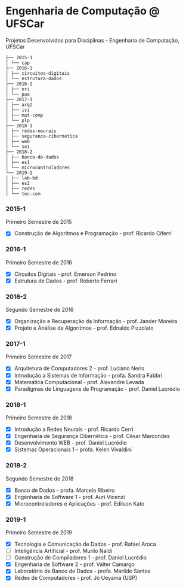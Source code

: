 # Engenharia de Computação @ UFSCar
Projetos Desenvolvidos para Disciplinas - Engenharia de Computação, UFSCar 

```
├── 2015-1
│ └── cap
├── 2016-1
│ ├── circuitos-digitais
│ └── estrutura-dados
├── 2016-2
│ ├── ori
│ └── paa
├── 2017-1
│ ├── arq2 
│ ├── isi
│ ├── mat-comp
│ └── plp
├── 2018-1
│ ├── redes-neurais
│ ├── seguranca-cibernetica
│ ├── web
│ └── so1
├── 2018-2
│ ├── banco-de-dados 
│ ├── es1
│ └── microcontroladores
└── 2019-1
│ ├── lab-bd 
│ ├── es2
│ ├── redes
│ └── tec-com
```
### 2015-1
Primeiro Semestre de 2015
- [x] Construção de Algoritmos e Programação - prof. Ricardo Ciferri

### 2016-1
Primeiro Semestre de 2016
- [x] Circuitos Digitais - prof. Emerson Pedrino
- [x] Estrutura de Dados - prof. Roberto Ferrari

### 2016-2
Segundo Semestre de 2016
- [x] Organização e Recuperação da Informação - prof. Jander Moreira
- [x] Projeto e Análise de Algoritmos - prof. Ednaldo Pizzolato

### 2017-1
Primeiro Semestre de 2017
- [x] Arquitetura de Computadores 2 - prof. Luciano Neris
- [x] Introdução a Sistemas de Informação - profa. Sandra Fabbri
- [x] Matemática Computacional - prof. Alexandre Levada
- [x] Paradigmas de Linguagens de Programação - prof. Daniel Lucrédio

### 2018-1
Primeiro Semestre de 2018
- [x] Introdução a Redes Neurais - prof. Ricardo Cerri
- [x] Engenharia de Segurança Cibernética - prof. César Marcondes
- [x] Desenvolvimento WEB - prof. Daniel Lucrédio
- [x] Sistemas Operacionais 1 - profa. Kelen Vivaldini

### 2018-2
Segundo Semestre de 2018
- [x] Banco de Dados - profa. Marcela Ribeiro
- [x] Engenharia de Software 1 - prof. Auri Vicenzi
- [x] Microcontroladores e Aplicações - prof. Edilson Kato

### 2019-1
Primeiro Semestre de 2019
- [x] Tecnologia e Comunicação de Dados - prof. Rafael Aroca
- [ ] Inteligência Artificial - prof. Murilo Naldi
- [ ] Construção de Compiladores 1 - prof. Daniel Lucrédio
- [x] Engenharia de Software 2 - prof. Valter Camargo
- [x] Laboratório de Banco de Dados - profa. Marilde Santos 
- [x] Redes de Computadores - prof. Jó Ueyama (USP) 
